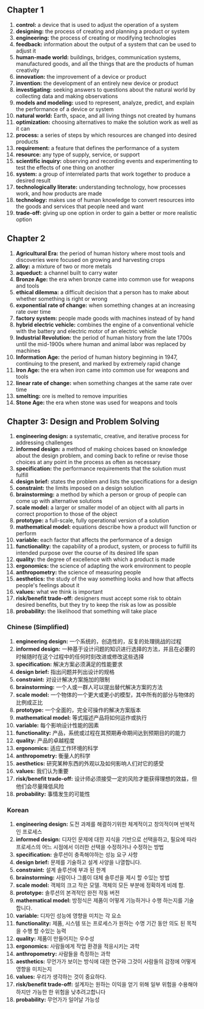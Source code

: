 ## Chapter 1

1. **control:** a device that is used to adjust the operation of a system
1. **designing:** the process of creating and planning a product or system
1. **engineering:** the process of creating or modifying technologies
1. **feedback:** information about the output of a system that can be used to adjust it
1. **human-made world:** buildings, bridges, communication systems, manufactured goods, and all the things that are the products of human creativity
1. **innovation:** the improvement of a device or product
1. **invention:** the development of an entirely new device or product
1. **investigating:** seeking answers to questions about the natural world by collecting data and making observations
1. **models and modeling:** used to represent, analyze, predict, and explain the performance of a device or system
1. **natural world:** Earth, space, and all living things not created by humans
1. **optimization:** choosing alternatives to make the solution work as well as it can
1. **process:** a series of steps by which resources are changed into desired products
1. **requirement:** a feature that defines the performance of a system
1. **resource:** any type of supply, service, or support
1. **scientific inquiry:** observing and recording events and experimenting to test the effects of one thing on another
1. **system:** a group of interrelated parts that work together to produce a desired result
1. **technologically literate:** understanding technology, how processes work, and how products are made
1. **technology:** makes use of human knowledge to convert resources into the goods and services that people need and want
1. **trade-off:** giving up one option in order to gain a better or more realistic option

## Chapter 2

1. **Agricultural Era:** the period of human history where most tools and discoveries were focused on growing and harvesting crops
1. **alloy:** a mixture of two or more metals
1. **aqueduct:** a channel built to carry water
1. **Bronze Age:** the era when bronze came into common use for weapons and tools
1. **ethical dilemma:** a difficult decision that a person has to make about whether something is right or wrong
1. **exponential rate of change:** when something changes at an increasing rate over time
1. **factory system:** people made goods with machines instead of by hand
1. **hybrid electric vehicle:** combines the engine of a conventional vehicle with the battery and electric motor of an electric vehicle
1. **Industrial Revolution:** the period of human history from the late 1700s until the mid-1900s where human and animal labor was replaced by machines
1. **Information Age:** the period of human history beginning in 1947, continuing to the present, and marked by extremely rapid change
1. **Iron Age:** the era when iron came into common use for weapons and tools
1. **linear rate of change:** when something changes at the same rate over time
1. **smelting:** ore is melted to remove impurities
1. **Stone Age:** the era when stone was used for weapons and tools

## Chapter 3: Design and Problem Solving

1. **engineering design:** a systematic, creative, and iterative process for addressing challenges
1. **informed design:** a method of making choices based on knowledge about the design problem, and coming back to refine or revise those choices at any point in the process as often as necessary
1. **specification:** the performance requirements that the solution must fulfill
1. **design brief:** states the problem and lists the specifications for a design
1. **constraint:** the limits imposed on a design solution
1. **brainstorming:** a method by which a person or group of people can come up with alternative solutions
1. **scale model:** a larger or smaller model of an object with all parts in correct proportion to those of the object
1. **prototype:** a full-scale, fully operational version of a solution
1. **mathematical model:** equations describe how a product will function or perform
1. **variable:** each factor that affects the performance of a design
1. **functionality:** the capability of a product, system, or process to fulfill its intended purpose over the course of its desired life span
1. **quality:** the degree of excellence with which a product is made
1. **ergonomics:** the science of adapting the work environment to people
1. **anthropometry:** the science of measuring people
1. **aesthetics:** the study of the way something looks and how that affects people's feelings about it
1. **values:** what we think is important
1. **risk/benefit trade-off:** designers must accept some risk to obtain desired benefits, but they try to keep the risk as low as possible
1. **probability:** the likelihood that something will take place

### Chinese (Simplified)

1. **engineering design:** 一个系统的，创造性的，反复的处理挑战的过程
1. **informed design:** 一种基于设计问题的知识进行选择的方法，并且在必要的时候随时在这个过程中的任何时刻改进或修改这些选择
1. **specification:** 解决方案必须满足的性能要求
1. **design brief:** 指出问题并列出设计的规格
1. **constraint:** 对设计解决方案施加的限制
1. **brainstorming:** 一个人或一群人可以提出替代解决方案的方法
1. **scale model:** 一个物体的一个更大或更小的模型，其中所有的部分与物体的比例成正比
1. **prototype:** 一个全面的，完全可操作的解决方案版本
1. **mathematical model:** 等式描述产品将如何运作或执行
1. **variable:** 每个影响设计性能的因素
1. **functionality:** 产品，系统或过程在其预期寿命期间达到预期目的的能力
1. **quality:** 产品的卓越程度
1. **ergonomics:** 适应工作环境的科学
1. **anthropometry:** 衡量人的科学
1. **aesthetics:** 研究某种东西的外观以及如何影响人们对它的感受
1. **values:** 我们认为重要
1. **risk/benefit trade-off:** 设计师必须接受一定的风险才能获得理想的效益，但他们会尽量降低风险
1. **probability:** 事情发生的可能性

### Korean

1. **engineering design:** 도전 과제를 해결하기위한 체계적이고 창의적이며 반복적 인 프로세스
1. **informed design:** 디자인 문제에 대한 지식을 기반으로 선택을하고, 필요에 따라 프로세스의 어느 시점에서 이러한 선택을 수정하거나 수정하는 방법
1. **specification:** 솔루션이 충족해야하는 성능 요구 사항
1. **design brief:** 문제를 기술하고 설계 사양을 나열합니다.
1. **constraint:** 설계 솔루션에 부과 된 한계
1. **brainstorming:** 사람이나 그룹이 대체 솔루션을 제시 할 수있는 방법
1. **scale model:** 객체의 크고 작은 모델. 객체의 모든 부분에 정확하게 비례 함.
1. **prototype:** 솔루션의 본격적인 완전 작동 버전
1. **mathematical model:** 방정식은 제품이 어떻게 기능하거나 수행 하는지를 기술합니다.
1. **variable:** 디자인 성능에 영향을 미치는 각 요소
1. **functionality:** 제품, 시스템 또는 프로세스가 원하는 수명 기간 동안 의도 된 목적을 수행 할 수있는 능력
1. **quality:** 제품이 만들어지는 우수성
1. **ergonomics:** 사람들에게 작업 환경을 적응시키는 과학
1. **anthropometry:** 사람들을 측정하는 과학
1. **aesthetics:** 무언가가 보이는 방식에 대한 연구와 그것이 사람들의 감정에 어떻게 영향을 미치는지
1. **values:** 우리가 생각하는 것이 중요하다.
1. **risk/benefit trade-off:** 설계자는 원하는 이익을 얻기 위해 일부 위험을 수용해야하지만 가능한 한 위험을 낮추려고합니다
1. **probability:** 무언가가 일어날 가능성
